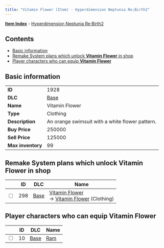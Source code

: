 ```yaml
---
title: "Vitamin Flower (Item) - Hyperdimension Neptunia Re;Birth2"
---
```


[**Item Index**](/neptunia/rb2/item/index.html) - [Hyperdimension Neptunia Re;Birth2](/neptunia/rb2)

## Contents

- [Basic information](#basic-information)
- [Remake System plans which unlock **Vitamin Flower** in shop](#remake-system-plans-which-unlock-vitamin-flower-in-shop)
- [Player characters who can equip **Vitamin Flower**](#player-characters-who-can-equip-vitamin-flower)

## Basic information

|   |   |
| -- | -- |
| **ID** | 1928 |
| **DLC** | [Base](/neptunia/rb2/dlc/0-base.html) |
| **Name** | Vitamin Flower |
| **Type** | Clothing |
| **Description** | An orange swimsuit with a white flower pattern. |
| **Buy Price** | 250000 |
| **Sell Price** | 125000 |
| **Max inventory** | 99 |

## Remake System plans which unlock **Vitamin Flower** in shop

|    | ID | DLC | Name |
| -- | -- | --- | ---- |
| <input type="checkbox" id="rb2-remake-0-298" class="trackbox" /> | 298 | [Base](/neptunia/rb2/dlc/0-base.html) | [Vitamin Flower](/neptunia/rb2/remake/0-298-vitamin-flower.html)<br />→ [Vitamin Flower](/neptunia/rb2/item/0-1928-vitamin-flower.html) (Clothing) |

## Player characters who can equip **Vitamin Flower**

|    | ID | DLC | Name |
| -- | -- | --- | ---- |
| <input type="checkbox" id="rb2-player-0-10" class="trackbox" /> | 10 | [Base](/neptunia/rb2/dlc/0-base.html) | [Ram](/neptunia/rb2/player/0-10-ram.html) |